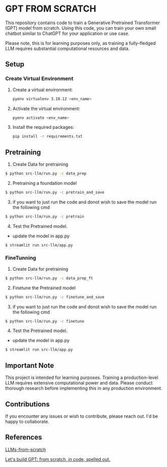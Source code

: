# GPT FROM SCRATCH
This repository contains code to train a Generative Pretrained Transformer (GPT) model from scratch. Using this code, you can train your own small chatbot similar to ChatGPT for your application or use case.

Please note, this is for learning purposes only, as training a fully-fledged LLM requires substantial computational resources and data.


## Setup

### Create Virtual Environment
1. Create a virtual environment:
    ```sh
    pyenv virtualenv 3.10.12 <env_name>
    ```
2. Activate the virtual environment:
    ```sh
    pyenv activate <env_name>
    ```
3. Install the required packages:
    ```sh
    pip install -r requirements.txt
    ```
## Pretraining

1. Create Data for pretraining
```bash
$ python src-llm/run.py -c data_prep
```

2. Pretraining a foundation model

```bash
$ python src-llm/run.py -c pretrain_and_save
```
3. if you want to just run the code and donot wish to save the model run the following cmd

```bash
$ python src-llm/run.py -c pretrain
```
4. Test the Pretrained model.
- update the model in app.py
```bash
$ streamlit run src-llm/app.py
```

### FineTunning

1. Create Data for pretraining
```bash
$ python src-llm/run.py -c data_prep_ft
```

2. Finetune the Pretrained model
```bash
$ python src-llm/run.py -c finetune_and_save
```
3. if you want to just run the code and donot wish to save the model run the following cmd

```bash
$ python src-llm/run.py -c finetune
```
4. Test the Pretrained model.
- update the model in app.py
```bash
$ streamlit run src-llm/app.py
```

## Important Note

This project is intended for learning purposes. Training a production-level LLM requires extensive computational power and data. Please conduct thorough research before implementing this in any production environment.

## Contributions

If you encounter any issues or wish to contribute, please reach out. I'd be happy to collaborate.

## References

[LLMs-from-scratch](https://github.com/rasbt/LLMs-from-scratch)

[Let's build GPT: from scratch, in code, spelled out.](https://www.youtube.com/watch?v=kCc8FmEb1nY)